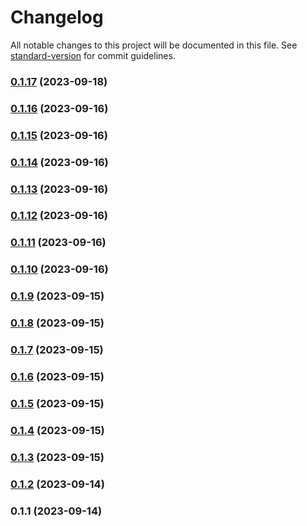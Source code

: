 # Changelog

All notable changes to this project will be documented in this file. See [standard-version](https://github.com/conventional-changelog/standard-version) for commit guidelines.

### [0.1.17](https://github.com/hunterpiggot/personal-website/compare/v0.1.16...v0.1.17) (2023-09-18)

### [0.1.16](https://github.com/hunterpiggot/personal-website/compare/v0.1.15...v0.1.16) (2023-09-16)

### [0.1.15](https://github.com/hunterpiggot/personal-website/compare/v0.1.14...v0.1.15) (2023-09-16)

### [0.1.14](https://github.com/hunterpiggot/personal-website/compare/v0.1.13...v0.1.14) (2023-09-16)

### [0.1.13](https://github.com/hunterpiggot/personal-website/compare/v0.1.12...v0.1.13) (2023-09-16)

### [0.1.12](https://github.com/hunterpiggot/personal-website/compare/v0.1.11...v0.1.12) (2023-09-16)

### [0.1.11](https://github.com/hunterpiggot/personal-website/compare/v0.1.10...v0.1.11) (2023-09-16)

### [0.1.10](https://github.com/hunterpiggot/personal-website/compare/v0.1.9...v0.1.10) (2023-09-16)

### [0.1.9](https://github.com/hunterpiggot/personal-website/compare/v0.1.8...v0.1.9) (2023-09-15)

### [0.1.8](https://github.com/hunterpiggot/personal-website/compare/v0.1.7...v0.1.8) (2023-09-15)

### [0.1.7](https://github.com/hunterpiggot/personal-website/compare/v0.1.6...v0.1.7) (2023-09-15)

### [0.1.6](https://github.com/hunterpiggot/personal-website/compare/v0.1.5...v0.1.6) (2023-09-15)

### [0.1.5](https://github.com/hunterpiggot/personal-website/compare/v0.1.4...v0.1.5) (2023-09-15)

### [0.1.4](https://github.com/hunterpiggot/personal-website/compare/v0.1.3...v0.1.4) (2023-09-15)

### [0.1.3](https://github.com/hunterpiggot/personal-website/compare/v0.1.2...v0.1.3) (2023-09-15)

### [0.1.2](https://github.com/hunterpiggot/personal-website/compare/v0.1.1...v0.1.2) (2023-09-14)

### 0.1.1 (2023-09-14)
